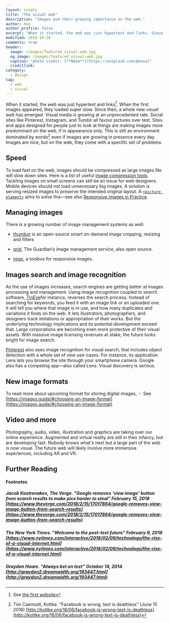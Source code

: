 ```yaml
---
layout: single
title: "The visual web"
description: "Images and their growing importance on the web."
author: Hoa
author_profile: false
excerpt: "When it started, the web was just hypertext and links. Since then, a whole *visual web* has emerged."
modified: 2018-10-28
comments: true
header:
  image: /images/featured_visual-web.jpg
  og_image: /images/featured_visual-web.jpg
  caption: "photo credit: [**NASA**](https://unsplash.com/@nasa)"
  creditlink:
category:
  - design
tag:
  - web
  - visual
---
```


When it started, the web was just hypertext and links[^1]. When the first images appeared, they loaded super slow. Since then, a whole new *visual web* has emerged. Visual media is growing at an unprecedented rate. Social sites like Pinterest, Instagram, and Tumblr all favour pictures over text. Sites and apps designed for people just to look at things are making images more predominant on the web, if in appearance only. This is still an environment dominated by words[^2] even if images are growing in presence every day. Images are nice, but on the web, they come with a specific set of problems.

## Speed
To load fast on the web, images should be compressed as large images file will slow down sites. Here is a list of useful [image compression tools](/tools/optimising-images-for-the-web/). Tackling images on small screens can still be an issue for web designers. Mobile devices should not load unnecessary big images. A solution is serving resized images to preserve the intended original layout. A [`<picture element>`](http://arstechnica.com/information-technology/2014/09/how-a-new-html-element-will-make-the-web-faster/) aims to solve this—see also [Responsive Images in Practice](http://alistapart.com/article/responsive-images-in-practice).

## Managing images
There is a growing number of image management systems as well:

- [thumbor](http://thumbor.org) is an open-source smart on-demand image cropping, resizing and filters

- [grid](https://github.com/guardian/grid), The Guardian’s image management service, also open source.

- [imgx](http://www.imgix.com/imgix-js), a toolbox for responsive images.

## Images search and image recognition

As the use of images increases, search engines are getting better at images processing and management. Using image recognition coupled to search software, [TinEye](http://www.tineye.com "TinEye")for instance, reverses the search process. Instead of searching for keywords, you feed it with an image link or an uploaded one. It will tell you where that image is in use, and how many duplicates and variations it finds on the web. It lets illustrators, photographers, and designers track imitations or appropriation of their works. But the underlying technology implications and its potential development exceed that. Large corporations are becoming even more protective of their visual assets. With massive image licensing revenues at stake, the future looks bright for image search.

[Pinterest](https://www.pinterest.com "Pinterest") also uses image recognition for visual search, that includes object detection with a whole set of new use-cases. For instance, its application Lens lets you browse the site through your smartphone camera. Google also has a competing app—also called Lens. Visual discovery is serious.

## New image formats
To read more about upcoming format for storing digital images,
☞ See [https://images.guide/#choosing-an-image-format](https://images.guide/#choosing-an-image-format)

## Video and more
Photography, audio, video, illustration and graphics are taking over our online experience. Augmented and virtual reality are still in their infancy, but are developing fast. Nobody knows what's next but a large part of the web is now visual. The future web will likely involve more immersive experiences, including AR and VR.

## Further Reading

#### Footnotes

##### Jacob Kastrenakes, The Verge. "Google removes ‘view image’ button from search results to make pics harder to steal" February 15, 2018 [https://www.theverge.com/2018/2/15/17017864/google-removes-view-image-button-from-search-results](https://www.theverge.com/2018/2/15/17017864/google-removes-view-image-button-from-search-results)

##### The New York Times. "Welcome to the post-text future" February 9, 2018  [https://www.nytimes.com/interactive/2018/02/09/technology/the-rise-of-a-visual-internet.html](https://www.nytimes.com/interactive/2018/02/09/technology/the-rise-of-a-visual-internet.html)

##### Graydon Hoare. “Always bet on text” October 14, 2014. [http://graydon2.dreamwidth.org/193447.html](http://graydon2.dreamwidth.org/193447.html)


[^1]: See [the first website](http://info.cern.ch/hypertext/WWW/TheProject.html)

[^2]: Tim Caemodt, Kottke. “Facebook is wrong, text is deathless” (June 15 2016) [http://kottke.org/16/06/facebook-is-wrong-text-is-deathless](http://kottke.org/16/06/facebook-is-wrong-text-is-deathless)
